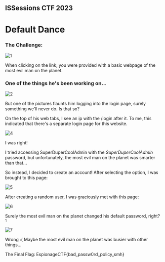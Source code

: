 ## ISSessions CTF 2023 
# Default Dance

### The Challenge:
![1](https://github.com/magdzzia/Adam-M/assets/158006085/71a18696-d85c-4b80-8365-2df1a2085a6e)

When clicking on the link, you were provided with a basic webpage of the most evil man on the planet.

### One of the things he's been working on...
![2](https://github.com/magdzzia/Adam-M/assets/158006085/765dbfba-1b7d-4f8b-81c3-a3f522d3f7f8)

But one of the pictures flaunts him logging into the login page, surely something we'll never do. Is that so? 

On the top of his web tabs, I see an ip with the /login after it. To me, this indicated that there's a separate login page for this website.

![4](https://github.com/magdzzia/Adam-M/assets/158006085/64acdb14-0c00-42d8-88a9-ef4bb50fb935)

I was right! 

I tried accessing SuperDuperCoolAdmin with the _SuperDuperCoolAdmin_ password, but unfortunately, the most evil man on the planet was smarter than that...

So instead, I decided to create an account! After selecting the option, I was brought to this page:

![5](https://github.com/magdzzia/Adam-M/assets/158006085/a2259e8b-b352-406c-84af-dd2cef122f73)

After creating a random user, I was graciously met with this page:

![6](https://github.com/magdzzia/Adam-M/assets/158006085/6546875f-82bd-40d7-83cf-c3aab84c57c0)

Surely the most evil man on the planet changed his default password, right?<sup>1</sup>

![7](https://github.com/magdzzia/Adam-M/assets/158006085/74bf0cac-9f81-4b98-ac42-c19eab7ccc94)

Wrong :( Maybe the most evil man on the planet was busier with other things...

The Final Flag: EspionageCTF{bad_passw0rd_policy_smh}

# 



